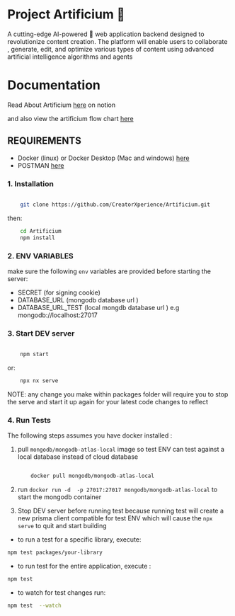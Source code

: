 # Project Artificium 🚀

A cutting-edge AI-powered 🦾 web application backend designed to revolutionize content creation. The platform will enable users to collaborate , generate, edit, and optimize various types of content using advanced artificial intelligence algorithms and agents




# Documentation

Read About Artificium [here](https://www.notion.so/18969dc0d7c680599265fe24163c5f79?v=18969dc0d7c680af90eb000c3149e379&p=18969dc0d7c68011a987d05650b85f29&pm=s) on notion

and also view the artificium flow chart [here](https://miro.com/app/board/uXjVLn8stTo=/)

## REQUIREMENTS

- Docker (linux) or Docker Desktop (Mac and windows) [here](https://www.docker.com)
- POSTMAN [here](https://www.postman.com/downloads/)

### 1. Installation

```sh

    git clone https://github.com/CreatorXperience/Artificium.git
```

then:

```sh
    cd Artificium
    npm install
```

### 2. ENV VARIABLES

make sure the following `env` variables are provided before starting the server:

- SECRET (for signing cookie)
- DATABASE_URL (mongodb database url )
- DATABASE_URL_TEST (local mongdb database url ) e.g mongodb://localhost:27017

### 3. Start DEV server

```sh

    npm start
```

or:

```sh
    npx nx serve
```

NOTE: any change you make within packages folder will require you to stop the serve and start it up again for your latest code changes to reflect

### 4. Run Tests

The following steps assumes you have docker installed :

1. pull `mongodb/mongodb-atlas-local` image so test ENV can test against a local database instead of cloud database

   ```sh

       docker pull mongodb/mongodb-atlas-local
   ```

2. run `docker run -d  -p 27017:27017 mongodb/mongodb-atlas-local` to start the mongodb container

3. Stop DEV server before running test because running test will create a new prisma client compatible for test ENV which will cause the `npx serve` to quit and start building

- to run a test for a specific library, execute:

```sh
npm test packages/your-library
```

- to run test for the entire application, execute :

```sh
npm test
```

- to watch for test changes run:

```sh
npm test  --watch
```
